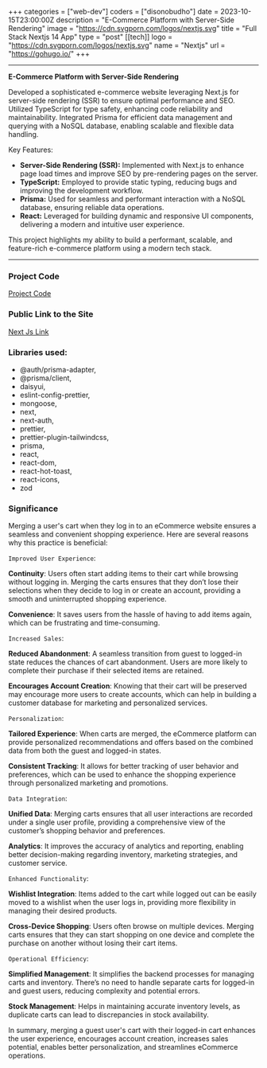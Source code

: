 +++
categories = ["web-dev"]
coders = ["disonobudho"]
date = 2023-10-15T23:00:00Z
description = "E-Commerce Platform with Server-Side Rendering"
image = "https://cdn.svgporn.com/logos/nextjs.svg"
title = "Full Stack Nextjs 14 App"
type = "post"
[[tech]]
logo = "https://cdn.svgporn.com/logos/nextjs.svg"
name = "Nextjs"
url = "https://gohugo.io/"
+++

---

**E-Commerce Platform with Server-Side Rendering**

Developed a sophisticated e-commerce website leveraging Next.js for server-side rendering (SSR) to ensure optimal performance and SEO. Utilized TypeScript for type safety, enhancing code reliability and maintainability. Integrated Prisma for efficient data management and querying with a NoSQL database, enabling scalable and flexible data handling.

Key Features:

- **Server-Side Rendering (SSR):** Implemented with Next.js to enhance page load times and improve SEO by pre-rendering pages on the server.
- **TypeScript:** Employed to provide static typing, reducing bugs and improving the development workflow.
- **Prisma:** Used for seamless and performant interaction with a NoSQL database, ensuring reliable data operations.
- **React:** Leveraged for building dynamic and responsive UI components, delivering a modern and intuitive user experience.

This project highlights my ability to build a performant, scalable, and feature-rich e-commerce platform using a modern tech stack.

---

### Project Code

[Project Code](https://github.com/DisonUyoga/nextjs-advanced-ecommerce.git)

### Public Link to the Site

[Next Js Link](https://nextjs-advanced-ecommerce.vercel.app/)

### Libraries used:

- @auth/prisma-adapter,
- @prisma/client,
- daisyui,
- eslint-config-prettier,
- mongoose,
- next,
- next-auth,
- prettier,
- prettier-plugin-tailwindcss,
- prisma,
- react,
- react-dom,
- react-hot-toast,
- react-icons,
- zod

### Significance

Merging a user's cart when they log in to an eCommerce website ensures a seamless and convenient shopping experience. Here are several reasons why this practice is beneficial:

`Improved User Experience`:

**Continuity**: Users often start adding items to their cart while browsing without logging in. Merging the carts ensures that they don’t lose their selections when they decide to log in or create an account, providing a smooth and uninterrupted shopping experience.

**Convenience**: It saves users from the hassle of having to add items again, which can be frustrating and time-consuming.

`Increased Sales`:

**Reduced Abandonment**: A seamless transition from guest to logged-in state reduces the chances of cart abandonment. Users are more likely to complete their purchase if their selected items are retained.

**Encourages Account Creation**: Knowing that their cart will be preserved may encourage more users to create accounts, which can help in building a customer database for marketing and personalized services.

`Personalization`:

**Tailored Experience**: When carts are merged, the eCommerce platform can provide personalized recommendations and offers based on the combined data from both the guest and logged-in states.

**Consistent Tracking**: It allows for better tracking of user behavior and preferences, which can be used to enhance the shopping experience through personalized marketing and promotions.

`Data Integration`:

**Unified Data**: Merging carts ensures that all user interactions are recorded under a single user profile, providing a comprehensive view of the customer’s shopping behavior and preferences.

**Analytics**: It improves the accuracy of analytics and reporting, enabling better decision-making regarding inventory, marketing strategies, and customer service.

`Enhanced Functionality`:

**Wishlist Integration**: Items added to the cart while logged out can be easily moved to a wishlist when the user logs in, providing more flexibility in managing their desired products.

**Cross-Device Shopping**: Users often browse on multiple devices. Merging carts ensures that they can start shopping on one device and complete the purchase on another without losing their cart items.

`Operational Efficiency`:

**Simplified Management**: It simplifies the backend processes for managing carts and inventory. There’s no need to handle separate carts for logged-in and guest users, reducing complexity and potential errors.

**Stock Management**: Helps in maintaining accurate inventory levels, as duplicate carts can lead to discrepancies in stock availability.

In summary, merging a guest user's cart with their logged-in cart enhances the user experience, encourages account creation, increases sales potential, enables better personalization, and streamlines eCommerce operations.
